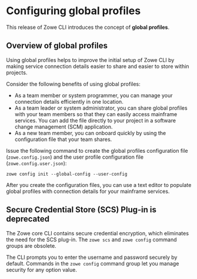 # Configuring global profiles

This release of Zowe CLI introduces the concept of **global profiles**.

## Overview of global profiles

Using global profiles helps to improve the initial setup of Zowe CLI by making service connection details easier to share and easier to store within projects.

Consider the following benefits of using global profiles:

*   As a team member or system programmer, you can manage your connection details efficiently in one location.
*   As a team leader or system administrator, you can share global profiles with your team members so that they can easily access mainframe services. You can add the file directly to your project in a software change management (SCM) application.
*   As a new team member, you can onboard quickly by using the configuration file that your team shares.

Issue the following command to create the global profiles configuration file (`zowe.config.json`) and the user profile configuration file (`zowe.config.user.json`):

```
zowe config init --global-config --user-config
```

After you create the configuration files, you can use a text editor to populate global profiles with connection details for your mainframe services.

## Secure Credential Store (SCS) Plug-in is deprecated

The Zowe core CLI contains secure credential encryption, which eliminates the need for the SCS plug-in. The `zowe scs` and `zowe config` command groups are obsolete.

The CLI prompts you to enter the username and password securely by default. Commands in the `zowe config` command group let you manage security for any option value.